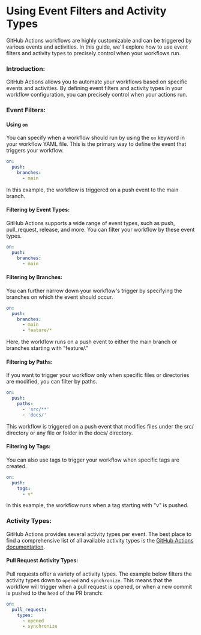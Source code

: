 # **Using Event Filters and Activity Types**

GitHub Actions workflows are highly customizable and can be triggered by various events and activities. In this guide, we'll explore how to use event filters and activity types to precisely control when your workflows run.

### **Introduction:**

GitHub Actions allows you to automate your workflows based on specific events and activities. By defining event filters and activity types in your workflow configuration, you can precisely control when your actions run.

### **Event Filters:**

#### **Using `on`**

You can specify when a workflow should run by using the `on` keyword in your workflow YAML file. This is the primary way to define the event that triggers your workflow.

```yaml
on:
  push:
    branches:
      - main
```

In this example, the workflow is triggered on a push event to the main branch.

#### **Filtering by Event Types:**

GitHub Actions supports a wide range of event types, such as push, pull_request, release, and more. You can filter your workflow by these event types.

```yaml
on:
  push:
    branches:
      - main
```

#### **Filtering by Branches:**

You can further narrow down your workflow's trigger by specifying the branches on which the event should occur.

```yaml
on:
  push:
    branches:
      - main
      - feature/*
```

Here, the workflow runs on a push event to either the main branch or branches starting with "feature/."

#### **Filtering by Paths:**

If you want to trigger your workflow only when specific files or directories are modified, you can filter by paths.

```yaml
on:
  push:
    paths:
      - 'src/**'
      - 'docs/'
```

This workflow is triggered on a push event that modifies files under the src/ directory or any file or folder in the docs/ directory.

#### **Filtering by Tags:**

You can also use tags to trigger your workflow when specific tags are created.

```yaml
on:
  push:
    tags:
      - v*
```

In this example, the workflow runs when a tag starting with "v" is pushed.

### **Activity Types:**

GitHub Actions provides several activity types per event. The best place to find a comprehensive list of all available activity types is the [GitHub Actions documentation](https://docs.github.com/en/actions/using-workflows/events-that-trigger-workflows).

#### **Pull Request Activity Types:**

Pull requests offer a variety of activity types. The example below filters the activity types down to `opened` and `synchronize`. This means that the workflow will trigger when a pull request is opened, or when a new commit is pushed to the `head` of the PR branch:

```yaml
on:
  pull_request:
    types:
      - opened
      - synchronize
```
